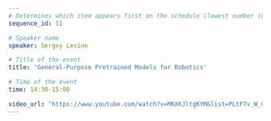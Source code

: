 ```yaml
---
# Determines which item appears first on the schedule (lowest number (0) appears first)
sequence_id: 11

# Speaker name
speaker: Sergey Levine

# Title of the event
title: 'General-Purpose Pretrained Models for Robotics'

# Time of the event
time: 14:30-15:00

video_url: "https://www.youtube.com/watch?v=MKXKJltgKYM&list=PLtF7v_W_CG5oG_lhI9tA1g4dPJKBOWDsA&index=10"
---
```

